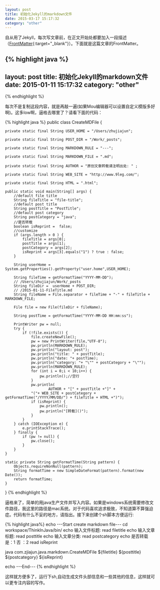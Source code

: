 ```yaml
---
layout: post
title: 初始化Jekyll的markdown文件
date: 2015-03-17 15:17:32
category: "other"
---
```


自从用了Jekyll，每次写文章前，在正文开始处都要加入一段描述（[FrontMatter](http://jekyllrb.com/docs/frontmatter/){:target="_blank"}）。下面就是这篇文章的FrontMatter。

{% highlight java %}
---
layout: post
title: 初始化Jekyll的markdown文件
date: 2015-01-11 15:17:32
category: "other"
---
{% endhighlight %}

每次不是复制这段内容，就是再敲一遍(如果Mou编辑器可以设置自定义模版多好啊)。这多low啊，逼格去哪里了？请看下面的代码：

{% highlight java %}
public class CreateMDFile {
	
	private static final String USER_HOME = "/Users/zhujiajun";
	
	private static final String POST_DIR = "/Work/_posts";
	
	private static final String MARKDOWN_RULE = "---";
	
	private static final String MARKDOWN_FILE = ".md";
	
	private static final String AUTHOR = "原创文章转载请注明出处: " ;
	
	private static final String WEB_SITE = "http://www.9leg.com/";
	
	private static final String HTML = ".html";
	
	public static void main(String[] args) {
		//default file title
		String fileTitle = "file-title";
		//default post title
		String postTitle = "PostTitle";
		//default post category
		String postCategory = "java";
		//是否转载
		boolean isReprint =  false;
		//customize
		if (args.length > 0 ) {
			fileTitle = args[0];
			postTitle = args[1];
			postCategory = args[2];
			isReprint = args[3].equals("1") ? true : false;
		} 
		
		String userHome = System.getProperties().getProperty("user.home",USER_HOME);
		
		String fileTime = getFormatTime("YYYY-MM-DD");
		// /Users/zhujiajun/Work/_posts
		String fileDir =  userHome + POST_DIR;
		// /2015-01-11-FileTitle.md
		String fileName = File.separator + fileTime + "-" + fileTitle + MARKDOWN_FILE;
		
		File file = new File(fileDir + fileName);
		
		String postTime = getFormatTime("YYYY-MM-DD HH:mm:ss");
		
		PrintWriter pw = null;
		try {
			if (!file.exists()) {
				file.createNewFile();
				pw = new PrintWriter(file,"UTF-8");
				pw.println(MARKDOWN_RULE);
				pw.println("layout: post");
				pw.println("title: " + postTitle);
				pw.println("date: "+ postTime);
				pw.println("category: "+ "\"" + postCategory + "\"");
				pw.println(MARKDOWN_RULE);
				for (int i = 0;i < 10;i++) {
					pw.println();//空行
				}
				pw.println(
						AUTHOR + "[" + postTitle +"]" + 
				"("+ WEB_SITE + postCategory + getFormatTime("/YYYY/MM/DD/") + fileTitle + HTML +")");
				if (isReprint) {
					pw.println();
					pw.println("[转载]()");
				}
			}
		} catch (IOException e) {
			e.printStackTrace();
		} finally {
			if (pw != null) {
				pw.close();
			}
		}
	}
	
	static private String getFormatTime(String pattern) {
		Objects.requireNonNull(pattern);
		String formatTime = new SimpleDateFormat(pattern).format(new Date());
		return formatTime;
	}
}
{% endhighlight %}

逼格来了，简单的用java生产文件并写入内容。如果是windows系统需要修改文件路径，我这里的路径是mac系统。对于代码喜欢追求极致，不知道算不算强迫症。代码有什么不妥的地方，请指出。接下来创建个sh脚本方便运行:

{% highlight java%}
echo ---Start create markdown file---
cd workspace/ThinkInJava/bin/
echo 输入文件标题:
read filetitle
echo 输入文章标题:
read posttitle
echo 输入文章分类:
read postcategory
echo 是否转载 是：1 否 ：2
read isReprint

java com.zjiajun.java.markdown.CreateMDFile  ${filetitle} ${posttitle} ${postcategory} ${isReprint}

echo ---End---
{% endhighlight %}

这样就方便多了，运行下sh,自动生成文件头部信息和一些其他的信息，这样就可以更专注内容的写作。



